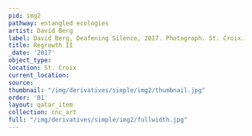 ```yaml
---
pid: img2
pathway: entangled ecologies
artist: David Berg
label: David Berg, Deafening Silence, 2017. Photograph. St. Croix.
title: Regrowth II
_date: '2017'
object_type: 
location: St. Croix
current_location: 
source: 
thumbnail: "/img/derivatives/simple/img2/thumbnail.jpg"
order: '01'
layout: qatar_item
collection: cnc_art
full: "/img/derivatives/simple/img2/fullwidth.jpg"
---
```

